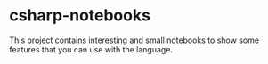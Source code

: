# csharp-notebooks
This project contains interesting and small notebooks to show some features that you can use with the language.
